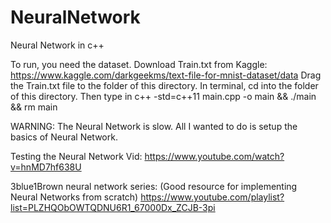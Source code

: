 # NeuralNetwork
Neural Network in c++

To run, you need the dataset.
Download Train.txt from Kaggle: https://www.kaggle.com/darkgeekms/text-file-for-mnist-dataset/data
Drag the Train.txt file to the folder of this directory.
In terminal, cd into the folder of this directory.
Then type in c++ -std=c++11 main.cpp -o main && ./main && rm main

WARNING: The Neural Network is slow. All I wanted to do is setup the basics of Neural Network.

Testing the Neural Network Vid: 
https://www.youtube.com/watch?v=hnMD7hf638U

3blue1Brown neural network series: (Good resource for implementing Neural Networks from scratch)
https://www.youtube.com/playlist?list=PLZHQObOWTQDNU6R1_67000Dx_ZCJB-3pi
